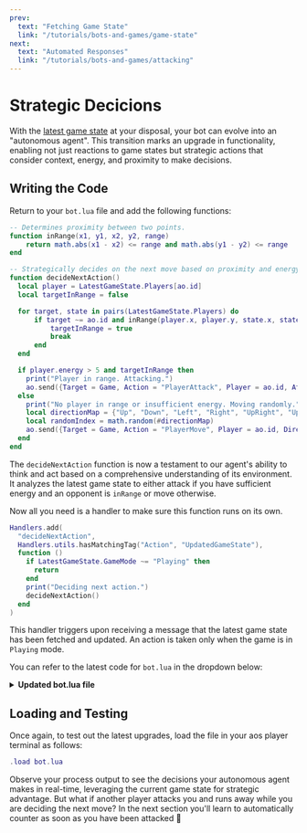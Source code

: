 ```yaml
---
prev:
  text: "Fetching Game State"
  link: "/tutorials/bots-and-games/game-state"
next:
  text: "Automated Responses"
  link: "/tutorials/bots-and-games/attacking"
---
```


# Strategic Decicions

With the [latest game state](game-state) at your disposal, your bot can evolve into an "autonomous agent". This transition marks an upgrade in functionality, enabling not just reactions to game states but strategic actions that consider context, energy, and proximity to make decisions.

## Writing the Code

Return to your `bot.lua` file and add the following functions:

```lua
-- Determines proximity between two points.
function inRange(x1, y1, x2, y2, range)
    return math.abs(x1 - x2) <= range and math.abs(y1 - y2) <= range
end

-- Strategically decides on the next move based on proximity and energy.
function decideNextAction()
  local player = LatestGameState.Players[ao.id]
  local targetInRange = false

  for target, state in pairs(LatestGameState.Players) do
      if target ~= ao.id and inRange(player.x, player.y, state.x, state.y, 1) then
          targetInRange = true
          break
      end
  end

  if player.energy > 5 and targetInRange then
    print("Player in range. Attacking.")
    ao.send({Target = Game, Action = "PlayerAttack", Player = ao.id, AttackEnergy = tostring(player.energy)})
  else
    print("No player in range or insufficient energy. Moving randomly.")
    local directionMap = {"Up", "Down", "Left", "Right", "UpRight", "UpLeft", "DownRight", "DownLeft"}
    local randomIndex = math.random(#directionMap)
    ao.send({Target = Game, Action = "PlayerMove", Player = ao.id, Direction = directionMap[randomIndex]})
  end
end
```

The `decideNextAction` function is now a testament to our agent's ability to think and act based on a comprehensive understanding of its environment. It analyzes the latest game state to either attack if you have sufficient energy and an opponent is `inRange` or move otherwise.

Now all you need is a handler to make sure this function runs on its own.

```lua
Handlers.add(
  "decideNextAction",
  Handlers.utils.hasMatchingTag("Action", "UpdatedGameState"),
  function ()
    if LatestGameState.GameMode ~= "Playing" then
      return
    end
    print("Deciding next action.")
    decideNextAction()
  end
)
```

This handler triggers upon receiving a message that the latest game state has been fetched and updated. An action is taken only when the game is in `Playing` mode.

You can refer to the latest code for `bot.lua` in the dropdown below:

<details>
  <summary><strong>Updated bot.lua file</strong></summary>

```lua
LatestGameState = LatestGameState or nil

function inRange(x1, y1, x2, y2, range)
    return math.abs(x1 - x2) <= range and math.abs(y1 - y2) <= range
end

function decideNextAction()
  local player = LatestGameState.Players[ao.id]
  local targetInRange = false

  for target, state in pairs(LatestGameState.Players) do
      if target ~= ao.id and inRange(player.x, player.y, state.x, state.y, 1) then
          targetInRange = true
          break
      end
  end

  if player.energy > 5 and targetInRange then
    print("Player in range. Attacking.")
    ao.send({Target = Game, Action = "PlayerAttack", Player = ao.id, AttackEnergy = tostring(player.energy)})
  else
    print("No player in range or insufficient energy. Moving randomly.")
    local directionMap = {"Up", "Down", "Left", "Right", "UpRight", "UpLeft", "DownRight", "DownLeft"}
    local randomIndex = math.random(#directionMap)
    ao.send({Target = Game, Action = "PlayerMove", Player = ao.id, Direction = directionMap[randomIndex]})
  end
end

Handlers.add(
"HandleAnnouncements",
Handlers.utils.hasMatchingTag("Action", "Announcements"),
function (msg)
  ao.send({Target = Game, Action = "GetGameState"})
  print(msg.Event .. ": " .. msg.Data)
end
)

Handlers.add(
"UpdateGameState",
Handlers.utils.hasMatchingTag("Action", "GameState"),
function (msg)
  local json = require("json")
  LatestGameState = json.decode(msg.Data)
  ao.send({Target = ao.id, Action = "UpdatedGameState"})
end
)

Handlers.add(
"decideNextAction",
Handlers.utils.hasMatchingTag("Action", "UpdatedGameState"),
function ()
  if LatestGameState.GameMode ~= "Playing" then
    return
  end
  print("Deciding next action.")
  decideNextAction()
end
)
```

</details>

## Loading and Testing

Once again, to test out the latest upgrades, load the file in your aos player terminal as follows:

```lua
.load bot.lua
```

Observe your process output to see the decisions your autonomous agent makes in real-time, leveraging the current game state for strategic advantage. But what if another player attacks you and runs away while you are deciding the next move? In the next section you'll learn to automatically counter as soon as you have been attacked 🤺
